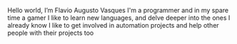 Hello world, I’m Flavio Augusto Vasques
I'm a programmer and in my spare time a gamer
I like to learn new languages, and delve deeper into the ones I already know
I like to get involved in automation projects and help other people with their projects too
